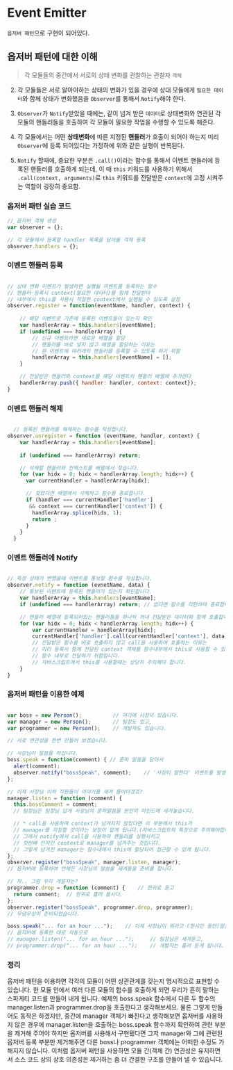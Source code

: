 # Event Emitter

`옵저버 패턴`으로 구현이 되어있다.

## 옵저버 패턴에 대한 이해

> 각 모듈들의 중간에서 서로의 상태 변화를 관찰하는 관찰자 `객체`

2. 각 모둘들은 서로 알아야하는 상태의 변화가 있을 경우에 상대 모듈에게 `필요한 데이터`와 함께 상태가 변화했음을 `Observer`를 통해서 `Notify`해야 한다.

3. `Observer`가 `Notify`받았을 때에는, 같이 넘겨 받은 `데이터`로 상태변화와 연관된 각 모듈의 핸들러들을 호출하여 각 모듈이 필요한 작업을 수행할 수 있도록 해준다.

4. 각 모듈에서는 어떤 **상태변화**에 따른 지정된 **핸들러**가 호출이 되어야 하는지 미리 `Observer`에 등록 되어있다는 가정하에 위와 같은 실행이 반복된다.

5. `Notify` 할때에, 중요한 부분은 `.call()`이라는 함수를 통해서 이벤트 핸들러에 등록된 핸들러를 호출하게 되는데, 이 때 `this` 키워드를 사용하기 위해서 `.call(context, arguments)`로 `this` 키워드를 전달받은 `context`에 고정 시켜주는 역할이 굉장히 중요함.


### 옵저버 패턴 실습 코드

```javascript
// 옵저버 객체 생성
var observer = {};

// 각 모듈에서 등록할 handler 목록을 담아둘 객체 등록
observer.handlers = {};
```

### 이벤트 핸들러 등록

```javascript

// 상태 변화 이벤트가 발생하면 실행될 이벤트를 등록하는 함수
// 핸들러 등록시 context(필요한 데이터)를 함께 전달받아 
// 내부에서 this를 사용시 적절한 context에서 실행될 수 있도록 설정
observer.register = function(eventName, handler, context) {
    
    // 해당 이벤트로 기존에 등록된 이벤트들이 있는지 확인
    var handlerArray = this.handlers[eventName];
    if (undefined === handlerArray) {
        // 신규 이벤트라면 새로운 배열을 할당
        // 핸들러를 바로 넣지 않고 배열을 할당하는 이유는
        // 한 이벤트에 여러개의 핸들러를 등록할 수 있도록 하기 위함
        handlerArray = this.handlers[eventName] = [];
    }

    // 전달받은 핸들러와 context를 해당 이벤트의 핸들러 배열에 추가한다
    handlerArray.push({ handler: handler, context: context});
}

```

### 이벤트 핸들러 해제

```javascript

  // 등록된 핸들러를 해제하는 함수를 작성합니다.
observer.unregister = function (eventName, handler, context) {
    var handlerArray = this.handlers[eventName];
    
    if (undefined === handlerArray) return;

    // 삭제할 핸들러와 컨텍스트를 배열에서 찾습니다.
    for (var hidx = 0; hidx < handlerArray.length; hidx++) {
      var currentHandler = handlerArray[hidx];

      // 찾았다면 배열에서 삭제하고 함수를 종료합니다.
      if (handler === currentHandler['handler']
       && context === currentHandler['context']) {
        handlerArray.splice(hidx, 1);
        return ;
      }
    }
  }
```


### 이벤트 핸들러에 Notify

```javascript

// 특정 상태가 변했을때 이벤트를 통보할 함수를 작성합니다.
observer.notify = function (evnetName, data) {
    // ​통보된 이벤트에 등록된 핸들러가 있는지 확인합니다.
    var handlerArray = this.handlers[eventName];
    if (undefined === handlerArray) return; // 없다면 함수를 리턴하여 종료합니다.

    // 핸들러 배열에 등록되어있는 핸들러들을 하나씩 꺼내 전달받은 데이터와 함께 호출합니다.
    for (var hidx = 0; hidx < handlerArray.length; hidx++) {
        var currentHandler = handlerArray[hidx];
        currentHandler['handler'].call(currentHandler['context'], data);
        // 전달받은 함수를 바로 호출하지 않고 call을 사용하여 호출하는 이유는
        // ​미리 등록시 함께 전달된 context 객체를 함수내부에서 this로 사용할 수 있게끔
        // 함수 내부로 전달하기 위함입니다.
        // 자바스크립트에서 this를 사용할때는 상당히 주의해야 합니다.
    }
}
```


### 옵저버 패턴을 이용한 예제


```javascript

var boss = new Person();          // 여기에 사장이 있습니다.
var manager = new Person();       // 팀장도 있고,
var programmer = new Person();    // 개발자도 있습니다.

// 서로 연관성을 한번 만들어 보겠습니다.

// 사장님이 말씀을 하십니다.
boss.speak = function(comment) { // 훈하 말씀을 담아서
  alert(comment);
  observer.notify("bossSpeak", comment);    // '사장이 말한다' 이벤트를 발생시킵니다.
};

// 이제 사장님 이하 직원들이 이야기를 새겨 들어야겠죠?
manager.listen = function (comment) {
  this.bossComment = comment;
  // 팀장님은 팀장님 답게 사장님의 훈하말씀을 본인의 마인드에 새겨놓습니다.

  // * call을 사용하여 context가 넘겨지지 않았다면 이 부분에서 this가
  // manager를 지칭할 것이라는 보장이 없게 됩니다.(자바스크립트의 특징으로 주의해야합니다.)
  // 그래서 notify에서 call을 사용하여 핸들러를 실행시키고
  // 첫번째 인자인 context로 manager를 넘겨주는 것입니다.
  // 그렇게 넘겨진 manager는 함수내에서 this에 할당되어 접근할 수 있게 됩니다.
};
observer.register("bossSpeak", manager.listen, manager);
// 옵저버에 등록하여 언제든 사장님의 말씀을 새겨들을 준비를 합니다.

// 자.. 그럼 우리 개발자는?
programmer.drop = function (comment) {    // 한귀로 듣고
  return comment;  // 한귀로 흘려 봅시다.
};
observer.register("bossSpeak", programmer.drop, programmer);
// 무념무상이 준비되었습니다.

boss.speak("... for an hour ...");    // 이제 사장님이 뭐라고 (한시간 동안)말씀을 하시면,
// 옵저버에 등록한 대로 자동으로
// manager.listen("... for an hour ...");     // 팀장님은 새겨듣고,
// programmer.drop("... for an hour ...");    // 개발자는 흘려 듣게 됩니다.
```


### 정리

옵저버 패턴을 이용하면 각각의 모듈이 어떤 상관관계를 갖는지 명시적으로 표현할 수 있습니다.
한 모듈 안에서 여러 다른 모듈의 함수를 호출하게 되면 우리가 흔히 말하는 스파게티 코드를 만들어 내게 됩니다. 예제의 boss.speak 함수에서 다른 두 함수의 manager.listen과 programmer.drop을 호출한다고 생각해보세요. 물론 그렇게 만들어도 동작은 하겠지만, 중간에 manager 객체가 빠진다고 생각해보면 옵저버를 사용하지 않은 경우에 manager.listen을 호출하는 boss.speak 함수까지 확인하여 관련 부분을 제거해 주어야 하지만 옵저버를 사용해서 구현됐다면 그저 manager와 그에 관련된 옵저버 등록 부분만 제거해주면 다른 boss나 programmer 객체에는 어떠한 수정도 가해지지 않습니다. 이처럼 옵저버 패턴을 사용하면 모듈 간(객체 간) 연관성은 유지하면서 소스 코드 상의 상호 의존성은 제거하는 좀 더 간결한 구조를 만들어 낼 수 있습니다.

